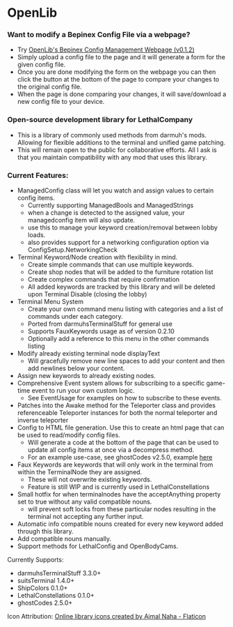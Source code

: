 # OpenLib

### Want to modify a Bepinex Config File via a webpage?
- Try [OpenLib's Bepinex Config Management Webpage (v0.1.2)](https://darmuh.github.io/OpenLib/OpenLib/Website/Examples/ConfigManagement.html)
- Simply upload a config file to the page and it will generate a form for the given config file.
- Once you are done modifying the form on the webpage you can then click the button at the bottom of the page to compare your changes to the original config file.
- When the page is done comparing your changes, it will save/download a new config file to your device.

### Open-source development library for LethalCompany

- This is a library of commonly used methods from darmuh's mods. Allowing for flexible additions to the terminal and unified game patching.
- This will remain open to the public for collaborative efforts. All I ask is that you maintain compatibility with any mod that uses this library.


### Current Features:
- ManagedConfig class will let you watch and assign values to certain config items.
	- Currently supporting ManagedBools and ManagedStrings
	- when a change is detected to the assigned value, your managedconfig item will also update.
	- use this to manage your keyword creation/removal between lobby loads.
	- also provides support for a networking configuration option via ConfigSetup.NetworkingCheck
- Terminal Keyword/Node creation with flexibility in mind.
	- Create simple commands that can use multiple keywords.
	- Create shop nodes that will be added to the furniture rotation list
	- Create complex commands that require confirmation
	- All added keywords are tracked by this library and will be deleted upon Terminal Disable (closing the lobby)
- Terminal Menu System
	- Create your own command menu listing with categories and a list of commands under each category.
	- Ported from darmuhsTerminalStuff for general use
	- Supports FauxKeywords usage as of version 0.2.10
	- Optionally add a reference to this menu in the other commands listing
- Modify already existing terminal node displayText
	- Will gracefully remove new line spaces to add your content and then add newlines below your content.
- Assign new keywords to already existing nodes.
- Comprehensive Event system allows for subscribing to a specific game-time event to run your own custom logic. 
	- See EventUsage for examples on how to subscribe to these events.
- Patches into the Awake method for the Teleporter class and provides referenceable Teleporter instances for both the normal teleporter and inverse teleporter
- Config to HTML file generation. Use this to create an html page that can be used to read/modify config files.
	- Will generate a code at the bottom of the page that can be used to update all config items at once via a decompress method.
	- For an example use-case, see ghostCodes v2.5.0, example [here](https://darmuh.github.io/OpenLib/OpenLib/Website/Examples/darmuh.ghostCodes.Setup.cfg_generator.htm)
- Faux Keywords are keywords that will only work in the terminal from within the TerminalNode they are assigned.
	- These will not overwrite existing keywords.
	- Feature is still WIP and is currently used in LethalConstellations
- Small hotfix for when terminalnodes have the acceptAnything property set to true without any valid compatible nouns.
	- will prevent soft locks from these particular nodes resulting in the terminal not accepting any further input.
- Automatic info compatible nouns created for every new keyword added through this library.
- Add compatible nouns manually.
- Support methods for LethalConfig and OpenBodyCams.

Currently Supports:
 - darmuhsTerminalStuff 3.3.0+
 - suitsTerminal 1.4.0+
 - ShipColors 0.1.0+
 - LethalConstellations 0.1.0+
 - ghostCodes 2.5.0+

Icon Attribution:
[Online library icons created by Ajmal Naha - Flaticon](https://www.flaticon.com/free-icons/online-library)